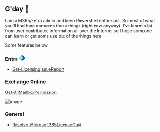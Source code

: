 ## G'day 👋

I am a M365/Entra admin and keen Powershell enthusiast. So most of what you'll find here concerns those things (right now anyway). I've learnt a lot from user contributed information all over the Internet so I hope someone can learn or get some use out of the things here

Some features below:

### Entra <img src="https://github.com/MicrosoftDocs/entra-docs/blob/main/docs/fundamentals/media/new-name/microsoft-entra-id-icon.png" alt="pwsh" width="20" height="20"/>
- [Get-LicensingIssueReport](https://github.com/regen-it/M365/blob/main/Entra/GenerateLicensingIssueReport.ps1)

### Exchange Online
[Get-AllMailboxPermission](https://github.com/regen-it/M365/blob/main/ExchangeOnline/Get-AllMailboxPermissions.ps1)

<img width="404" alt="image" src="https://github.com/user-attachments/assets/f4cb5f41-73ef-4aab-98ef-5f0e2921d87f">


### General
- [Resolve-Microsoft365LicenseGuid](https://github.com/regen-it/M365/blob/main/General/Resolve-Microsoft365LicenseGuid.ps1)
